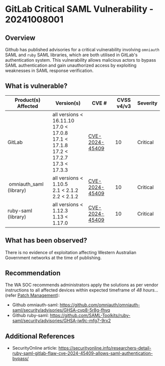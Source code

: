 # GitLab Critical SAML Vulnerability - 20241008001

## Overview

Github has published advisories for a critical vulnerability involving `omniauth` SAML and `ruby` SAML libraries, which are both utilised in GitLab's authentication system. This vulnerability allows malicious actors to bypass SAML authentication and gain unauthorized access by exploiting weaknesses in SAML response verification.

## What is vulnerable?

| Product(s) Affected | Version(s) | CVE # | CVSS v4/v3 | Severity |
| --- |---|---|---| --- |
| GitLab | all versions < 16.11.10 <br> 17.0 < 17.0.8 <br> 17.1 < 17.1.8 <br> 17.2 < 17.2.7 <br> 17.3 < 17.3.3 | [CVE-2024-45409](https://nvd.nist.gov/vuln/detail/CVE-2024-45409) | 10 | Critical |
| omniauth_saml (library) | all versions < 1.10.5 <br> 2.1 < 2.1.2 <br> 2.2 < 2.1.2 <br> | [CVE-2024-45409](https://nvd.nist.gov/vuln/detail/CVE-2024-45409) | 10 | Critical |
| ruby-saml (library) | all versions < 1.12.3 <br> 1.13 < 1.17.0 | [CVE-2024-45409](https://nvd.nist.gov/vuln/detail/CVE-2024-45409) | 10 | Critical |

## What has been observed?

There is no evidence of exploitation affecting Western Australian Government networks at the time of publishing.

## Recommendation

The WA SOC recommends administrators apply the solutions as per vendor instructions to all affected devices within expected timeframe of *48 hours...* (refer [Patch Management](../guidelines/patch-management.md)):

- Github omniauth-saml: <https://github.com/omniauth/omniauth-saml/security/advisories/GHSA-cvp8-5r8g-fhvq>
- Github ruby-saml: <https://github.com/SAML-Toolkits/ruby-saml/security/advisories/GHSA-jw9c-mfg7-9rx2>

## Additional References

- SecurityOnline article: <https://securityonline.info/researchers-detail-ruby-saml-gitlab-flaw-cve-2024-45409-allows-saml-authentication-bypass/>
